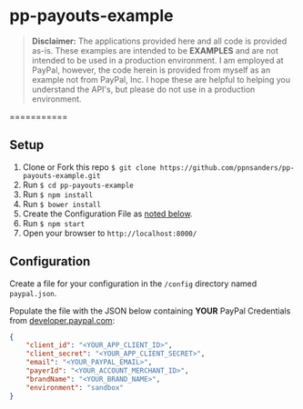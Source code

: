 pp-payouts-example
===========

> **Disclaimer:** The applications provided here and all code is provided as-is.  These examples are intended to be **EXAMPLES** and are not intended to be used in a production environment.  I am employed at PayPal, however, the code herein is provided from myself as an example not from PayPal, Inc.  I hope these are helpful to helping you understand the API's, but please do not use in a production environment.

===========


## Setup

1. Clone or Fork this repo `$ git clone https://github.com/ppnsanders/pp-payouts-example.git`
2. Run `$ cd pp-payouts-example`
3. Run `$ npm install`
4. Run `$ bower install`
5. Create the Configuration File as [noted below](https://github.com/ppnsanders/pp-payouts-example#configuration).
6. Run `$ npm start`
7. Open your browser to `http://localhost:8000/`

## Configuration

Create a file for your configuration in the `/config` directory named `paypal.json`.

Populate the file with the JSON below containing **YOUR** PayPal Credentials from [developer.paypal.com](https://developer.paypal.com/developer/applications):

```json
{ 
	"client_id": "<YOUR_APP_CLIENT_ID>",
	"client_secret": "<YOUR_APP_CLIENT_SECRET>",
	"email": "<YOUR_PAYPAL_EMAIL>",
	"payerId": "<YOUR_ACCOUNT_MERCHANT_ID>", 
	"brandName": "<YOUR_BRAND_NAME>",
	"environment": "sandbox"
}
```
